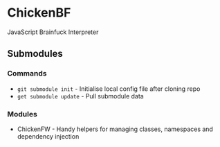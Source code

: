 # ChickenBF
JavaScript Brainfuck Interpreter

## Submodules

### Commands

* `git submodule init` - Initialise local config file after cloning repo
* `get submodule update` - Pull submodule data

### Modules

* ChickenFW - Handy helpers for managing classes, namespaces and dependency injection
